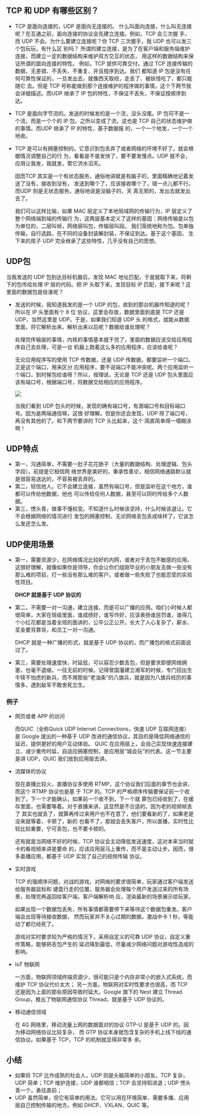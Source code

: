 ## TCP 和 UDP 有哪些区别？

* TCP 是面向连接的，UDP 是面向无连接的。
  什么叫面向连接，什么叫无连接呢？在互通之前，面向连接的协议会先建立连接。例如，TCP 会三次握
  手，而 UDP 不会。为什么要建立连接呢？你 TCP 三次握手，我 UDP 也可以发三个包玩玩，有什么区
  别吗？
  所谓的建立连接，是为了在客户端和服务端维护连接，而建立一定的数据结构来维护双方交互的状态，
  用这样的数据结构来保证所谓的面向连接的特性。
  例如，TCP 提供可靠交付。通过 TCP 连接传输的数据，无差错、不丢失、不重复、并且按序到达。我们
  都知道 IP 包是没有任何可靠性保证的，一旦发出去，就像西天取经，走丢了、被妖怪吃了，都只能随它
  去。但是 TCP 号称能做到那个连接维护的程序做的事情，这个下两节我会详细描述。而UDP 继承了 IP
  包的特性，不保证不丢失，不保证按顺序到达。

* TCP 是面向字节流的。发送的时候发的是一个流，没头没尾。IP 包可不是一个流，而是一个个的
  IP 包。之所以变成了流，这也是 TCP 自己的状态维护做的事情。而UDP 继承了 IP 的特性，基于数据报
  的，一个一个地发，一个一个地收。

* TCP 是可以有拥塞控制的。它意识到包丢弃了或者网络的环境不好了，就会根据情况调整自己的行
  为，看看是不是发快了，要不要发慢点。UDP 就不会，应用让我发，我就发，管它洪水滔天。

  因而TCP 其实是一个有状态服务，通俗地讲就是有脑子的，里面精确地记着发送了没有，接收到没有，
  发送到哪个了，应该接收哪个了，错一点儿都不行。而UDP 则是无状态服务。通俗地说是没脑子的，天
  真无邪的，发出去就发出去了。

  我们可以这样比喻，如果 MAC 层定义了本地局域网的传输行为，IP 层定义了整个网络端到端的传输行
  为，这两层基本定义了这样的基因：网络传输是以包为单位的，二层叫帧，网络层叫包，传输层叫段。
  我们笼统地称为包。包单独传输，自行选路，在不同的设备封装解封装，不保证到达。基于这个基因，
  生下来的孩子 UDP 完全继承了这些特性，几乎没有自己的思想。

## UDP包

当我发送的 UDP 包到达目标机器后，发现 MAC 地址匹配，于是就取下来，将剩下的包传给处理 IP 层的代码。把 IP 头取下来，发现目标 IP 匹配，接下来呢？这里面的数据包是给谁呢？

* 发送的时候，我知道我发的是一个 UDP 的包，收到的那台机器咋知道的呢？所以在 IP 头里面有个 8 位
  协议，这里会存放，数据里面到底是 TCP 还是 UDP，当然这里是 UDP。于是，如果我们知道 UDP 头
  的格式，就能从数据里面，将它解析出来。解析出来以后呢？数据给谁处理呢？

  处理完传输层的事情，内核的事情基本就干完了，里面的数据应该交给应用程序自己去处理，可是一台
  机器上跑着这么多的应用程序，应该给谁呢？

  无论应用程序写的使用 TCP 传数据，还是 UDP 传数据，都要监听一个端口。正是这个端口，用来区分
  应用程序，要不说端口不能冲突呢。两个应用监听一个端口，到时候包给谁呀？所以，按理说，无论是
  TCP 还是 UDP 包头里面应该有端口号，根据端口号，将数据交给相应的应用程序。 

  ![](D:\Work\TyporaNotes\note\计算机网络\趣谈网络协议知识点\pict\10-1.png)

  当我们看到 UDP 包头的时候，发现的确有端口号，有源端口号和目标端口号。因为是两端通信嘛，这很
  好理解。但是你还会发现，UDP 除了端口号，再没有其他的了。和下两节要讲的 TCP 头比起来，这个
  简直简单得一塌糊涂啊！

## UDP特点

* 第一，沟通简单，不需要一肚子花花肠子（大量的数据结构、处理逻辑、包头字段）。前提是它相信网
  络世界是美好的，秉承性善论，相信网络通路默认就是很容易送达的，不容易被丢弃的。
* 第二，轻信他人。它不会建立连接，虽然有端口号，但是监听在这个地方，谁都可以传给他数据，他也
  可以传给任何人数据，甚至可以同时传给多个人数据。
* 第三，愣头青，做事不懂权变。不知道什么时候该坚持，什么时候该退让。它不会根据网络的情况进行
  发包的拥塞控制，无论网络丢包丢成啥样了，它该怎么发还怎么发。

## UDP使用场景

* 第一，需要资源少，在网络情况比较好的内网，或者对于丢包不敏感的应用。这很好理解，就像如果你是领导，你会让你们组刚毕业的小朋友去做一些没有那么难的项目，打一些没有那么难的客户，或者做一些失败了也能忍受的实验性项目。

   **DHCP 就是基于 UDP 协议的**

* 第二，不需要一对一沟通，建立连接，而是可以广播的应用。咱们小时候人都很简单，大家在班级里面，谁成绩好，谁写作好，应该表扬谁惩罚谁，谁得几个小红花都是当着全班的面讲的，公平公正公开。长大了人心复杂了，薪水、奖金要背靠背，和员工一对一沟通。

  DHCP 就是一种广播的形式，就是基于 UDP 协议的，而广播包的格式前面说过了。

* 第三，需要处理速度快，时延低，可以容忍少数丢包，但是要求即便网络拥塞，也毫不退缩，一往无前的时候。记得曾国藩建立湘军的时候，专门招出生牛犊不怕虎的新兵，而不用那些“老油条”的八旗兵，就是因为八旗兵经历的事情多，遇到敌军不敢舍死忘生。

### 例子

* 网页或者 APP 的访问

  而QUIC（全称Quick UDP Internet Connections，快速 UDP 互联网连接）是 Google 提出的一种基于 UDP 改进的通信协议，其目的是降低网络通信的延迟，提供更好的用户互动体验。
  QUIC 在应用层上，会自己实现快速连接建立、减少重传时延，自适应拥塞控制，是应用层“城会玩”的代表。这一节主要是讲 UDP，QUIC 我们放到应用层去讲。

* 流媒体的协议

  现在直播比较火，直播协议多使用 RTMP，这个协议我们后面的章节也会讲，而这个 RTMP 协议也是基
  于 TCP 的。TCP 的严格顺序传输要保证前一个收到了，下一个才能确认，如果前一个收不到，下一个就
  算包已经收到了，在缓存里面，也需要等着。对于直播来讲，这显然是不合适的，因为老的视频帧丢了
  其实也就丢了，就算再传过来用户也不在意了，他们要看新的了，如果老是没来就等着，卡顿了，新的
  也看不了，那就会丢失客户，所以直播，实时性比较比较重要，宁可丢包，也不要卡顿的。

  还有就是当网络不好的时候，TCP 协议会主动降低发送速度，这对本来当时就卡的看视频来讲是要命
  的，应该应用层马上重传，而不是主动让步。因而，很多直播应用，都基于 UDP 实现了自己的视频传输
  协议。

* 实时游戏

  TCP 的强顺序问题，对战的游戏，对网络的要求很简单，玩家通过客户端发送给服务器鼠标和
  键盘行走的位置，服务器会处理每个用户发送过来的所有场景，处理完再返回给客户端，客户端解析响
  应，渲染最新的场景展示给玩家。

  如果出现一个数据包丢失，所有事情都需要停下来等待这个数据包重发。客户端会出现等待接收数据，
  然而玩家并不关心过期的数据，激战中卡 1 秒，等能动了都已经死了。

  游戏对实时要求较为严格的情况下，采用自定义的可靠 UDP 协议，自定义重传策略，能够把丢包产生的
  延迟降到最低，尽量减少网络问题对游戏性造成的影响。

* IoT 物联网

  一方面，物联网领域终端资源少，很可能只是个内存非常小的嵌入式系统，而维护 TCP 协议代价太大；
  另一方面，物联网对实时性要求也很高，而 TCP 还是因为上面的那些原因导致时延大。Google 旗下的
  Nest 建立 Thread Group，推出了物联网通信协议 Thread，就是基于 UDP 协议的。

* 移动通信领域

  在 4G 网络里，移动流量上网的数据面对的协议 GTP-U 是基于 UDP 的。因为移动网络协议比较复杂，
  而 GTP 协议本身就包含复杂的手机上线下线的通信协议。如果基于 TCP，TCP 的机制就显得非常多
  余。





## 小结

* 如果将 TCP 比作成熟的社会人，UDP 则是头脑简单的小朋友。TCP 复杂，UDP 简单；TCP 维护连接，UDP 谁都相信；TCP 会坚持知进退；UDP 愣头青一个，勇往直前；
* UDP 虽然简单，但它有简单的用法。它可以用在环境简单、需要多播、应用层自己控制传输的地方。例如 DHCP、VXLAN、QUIC 等。